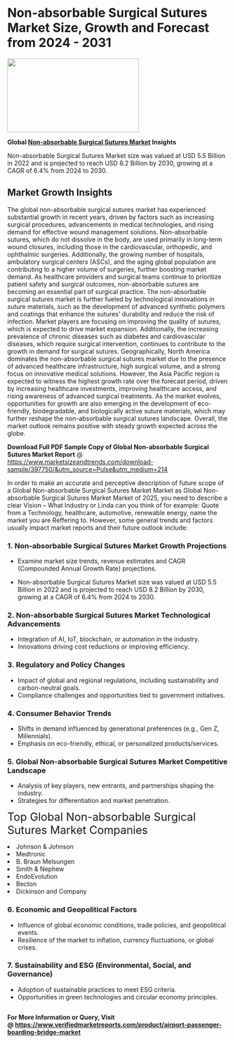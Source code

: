 <H1>Non-absorbable Surgical Sutures Market Size, Growth and Forecast from 2024 - 2031</H1><img class="aligncenter size-medium wp-image-584254" src="https://thirdeyenews.in/wp-content/uploads/2024/09/Global-Market-Research-300x168.jpeg" alt="" width="300" height="168" /><p><strong>Global&nbsp;<a href="https://www.marketsizeandtrends.com/download-sample/397750/&amp;utm_source=Pulse&amp;utm_medium=214">Non-absorbable Surgical Sutures Market</a> Insights</strong></p><p>Non-absorbable Surgical Sutures Market size was valued at USD 5.5 Billion in 2022 and is projected to reach USD 8.2 Billion by 2030, growing at a CAGR of 6.4% from 2024 to 2030.</p><p><h2>Market Growth Insights</h2> The global non-absorbable surgical sutures market has experienced substantial growth in recent years, driven by factors such as increasing surgical procedures, advancements in medical technologies, and rising demand for effective wound management solutions. Non-absorbable sutures, which do not dissolve in the body, are used primarily in long-term wound closures, including those in the cardiovascular, orthopedic, and ophthalmic surgeries. Additionally, the growing number of hospitals, ambulatory surgical centers (ASCs), and the aging global population are contributing to a higher volume of surgeries, further boosting market demand. As healthcare providers and surgical teams continue to prioritize patient safety and surgical outcomes, non-absorbable sutures are becoming an essential part of surgical practice. The non-absorbable surgical sutures market is further fueled by technological innovations in suture materials, such as the development of advanced synthetic polymers and coatings that enhance the sutures' durability and reduce the risk of infection. Market players are focusing on improving the quality of sutures, which is expected to drive market expansion. Additionally, the increasing prevalence of chronic diseases such as diabetes and cardiovascular diseases, which require surgical intervention, continues to contribute to the growth in demand for surgical sutures. Geographically, North America dominates the non-absorbable surgical sutures market due to the presence of advanced healthcare infrastructure, high surgical volume, and a strong focus on innovative medical solutions. However, the Asia Pacific region is expected to witness the highest growth rate over the forecast period, driven by increasing healthcare investments, improving healthcare access, and rising awareness of advanced surgical treatments. As the market evolves, opportunities for growth are also emerging in the development of eco-friendly, biodegradable, and biologically active suture materials, which may further reshape the non-absorbable surgical sutures landscape. Overall, the market outlook remains positive with steady growth expected across the globe. </p><p><span class=""><strong>Download Full PDF Sample Copy of Global Non-absorbable Surgical Sutures Market Report</strong> @ <a href="https://www.marketsizeandtrends.com/download-sample/397750/&amp;utm_source=Pulse&amp;utm_medium=214" target="_blank">https://www.marketsizeandtrends.com/download-sample/397750/&amp;utm_source=Pulse&amp;utm_medium=214</a></span></p><p>In order to make an accurate and perceptive description of future scope of a Global&nbsp;Non-absorbable Surgical Sutures Market Market as Global&nbsp;Non-absorbable Surgical Sutures Market Market of 2025, you need to describe a clear Vision &ndash; What Industry or Linda can you think of for example: Quote from a Technology, healthcare, automotive, renewable energy, name the market you are Reffering to. However, some general trends and factors usually impact market reports and their future outlook include:</p><h3>1.&nbsp;<strong>Non-absorbable Surgical Sutures Market Growth Projections</strong></h3><ul><li>Examine market size trends, revenue estimates and CAGR (Compounded Annual Growth Rate) projections.</li><li><p>Non-absorbable Surgical Sutures Market size was valued at USD 5.5 Billion in 2022 and is projected to reach USD 8.2 Billion by 2030, growing at a CAGR of 6.4% from 2024 to 2030.</p></li></ul><h3>2.&nbsp;<strong>Non-absorbable Surgical Sutures Market Technological Advancements</strong></h3><ul><li>Integration of AI, IoT, blockchain, or automation in the industry.</li><li>Innovations driving cost reductions or improving efficiency.</li></ul><h3>3.&nbsp;<strong>Regulatory and Policy Changes</strong></h3><ul><li>Impact of global and regional regulations, including sustainability and carbon-neutral goals.</li><li>Compliance challenges and opportunities tied to government initiatives.</li></ul><h3>4.&nbsp;<strong>Consumer Behavior Trends</strong></h3><ul><li>Shifts in demand influenced by generational preferences (e.g., Gen Z, Millennials).</li><li>Emphasis on eco-friendly, ethical, or personalized products/services.</li></ul><h3>5.&nbsp;<strong>Global Non-absorbable Surgical Sutures Market Competitive Landscape</strong></h3><ul><li>Analysis of key players, new entrants, and partnerships shaping the industry.</li><li>Strategies for differentiation and market penetration.</li></ul><p data-pm-slice="1 1 []"><span style="color: inherit; font-family: inherit; font-size: 25px;">Top Global Non-absorbable Surgical Sutures Market Companies</span></p><div class="" data-test-id=""><p><li>Johnson & Johnson</li><li> Medtronic</li><li> B. Braun Melsungen</li><li> Smith & Nephew</li><li> EndoEvolution</li><li> Becton</li><li> Dickinson and Company</li></p></div><h3>6.&nbsp;<strong>Economic and Geopolitical Factors</strong></h3><ul><li>Influence of global economic conditions, trade policies, and geopolitical events.</li><li>Resilience of the market to inflation, currency fluctuations, or global crises.</li></ul><h3>7.&nbsp;<strong>Sustainability and ESG (Environmental, Social, and Governance)</strong></h3><ul><li>Adoption of sustainable practices to meet ESG criteria.</li><li>Opportunities in green technologies and circular economy principles.</li></ul><h2><strong style="font-size: 14px;">For More Information or Query, Visit @&nbsp;</strong><a style="background-color: #ffffff; font-size: 14px;" href="https://www.marketsizeandtrends.com/report/non-absorbable-surgical-sutures-market/" target="_blank">https://www.verifiedmarketreports.com/product/airport-passenger-boarding-bridge-market</a></h2>
